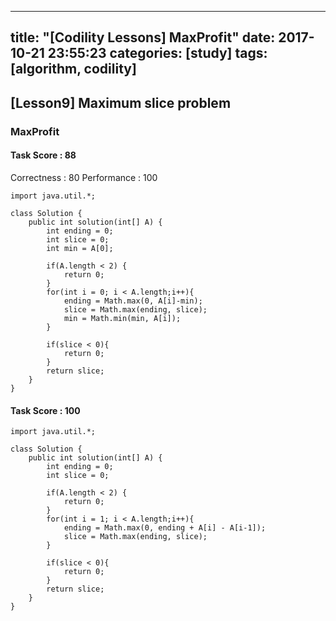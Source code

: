  ---
title:  "[Codility Lessons] MaxProfit"
date:   2017-10-21 23:55:23
categories: [study]
tags: [algorithm, codility]
---
## [Lesson9] Maximum slice problem
### MaxProfit

#### Task Score : 88
Correctness : 80 	Performance : 100
```
import java.util.*;

class Solution {
    public int solution(int[] A) {
        int ending = 0;
        int slice = 0;
        int min = A[0];

        if(A.length < 2) {
            return 0;    
        }
        for(int i = 0; i < A.length;i++){
            ending = Math.max(0, A[i]-min);
            slice = Math.max(ending, slice);
            min = Math.min(min, A[i]);
        }

        if(slice < 0){
            return 0;    
        }
        return slice;
    }
}
```
#### Task Score : 100  
```
import java.util.*;

class Solution {
    public int solution(int[] A) {
        int ending = 0;
        int slice = 0;

        if(A.length < 2) {
            return 0;    
        }
        for(int i = 1; i < A.length;i++){
            ending = Math.max(0, ending + A[i] - A[i-1]);
            slice = Math.max(ending, slice);
        }

        if(slice < 0){
            return 0;    
        }
        return slice;
    }
}
```
